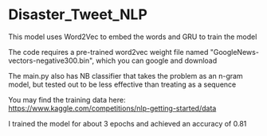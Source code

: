 # Disaster_Tweet_NLP

This model uses Word2Vec to embed the words and GRU to train the model

The code requires a pre-trained word2vec weight file named "GoogleNews-vectors-negative300.bin", which you can google and download

The main.py also has NB classifier that takes the problem as an n-gram model, but tested out to be less effective than treating as a sequence

You may find the training data here:
https://www.kaggle.com/competitions/nlp-getting-started/data

I trained the model for about 3 epochs and achieved an accuracy of 0.81
